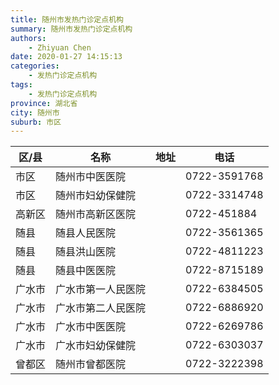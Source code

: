 ```yaml
---
title: 随州市发热门诊定点机构
summary: 随州市发热门诊定点机构
authors: 
    - Zhiyuan Chen
date: 2020-01-27 14:15:13
categories: 
    - 发热门诊定点机构
tags: 
    - 发热门诊定点机构
province: 湖北省
city: 随州市
suburb: 市区
---
```


|  区/县  |  名称  |  地址  |  电话  |
|------|-------|------|------|
|  市区  |  随州市中医医院  |    |  0722-3591768  
|  市区  |  随州市妇幼保健院  |    |  0722-3314748  
|  高新区  |  随州市高新区医院  |    |  0722-451884  
|  随县  |  随县人民医院  |    |  0722-3561365  
|  随县  |  随县洪山医院  |    |  0722-4811223  
|  随县  |  随县中医医院  |    |  0722-8715189  
|  广水市  |  广水市第一人民医院  |    |  0722-6384505  
|  广水市  |  广水市第二人民医院  |    |  0722-6886920  
|  广水市  |  广水市中医医院  |    |  0722-6269786  
|  广水市  |  广水市妇幼保健院  |    |  0722-6303037  
|  曾都区  |  随州市曾都医院  |    |  0722-3222398  

